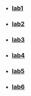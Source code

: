 - ### [lab1](https://git.ztu.edu.ua/ipz/2023-2027/ipz-23-1/semenchuk-oleksiy/backend/-/tree/lab1)
- ### [lab2](https://git.ztu.edu.ua/ipz/2023-2027/ipz-23-1/semenchuk-oleksiy/backend/-/tree/lab2)
- ### [lab3](https://git.ztu.edu.ua/ipz/2023-2027/ipz-23-1/semenchuk-oleksiy/backend/-/tree/lab3)
- ### [lab4](https://git.ztu.edu.ua/ipz/2023-2027/ipz-23-1/semenchuk-oleksiy/backend/-/tree/lab4)
- ### [lab5](https://git.ztu.edu.ua/ipz/2023-2027/ipz-23-1/semenchuk-oleksiy/backend/-/tree/lab5)
- ### [lab6](https://git.ztu.edu.ua/ipz/2023-2027/ipz-23-1/semenchuk-oleksiy/backend/-/tree/lab6)

